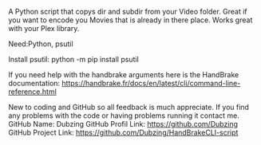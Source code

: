 A Python script that copys dir and subdir from your Video folder. Great if you want to encode you Movies that is already in there place. Works great with your Plex library.

Need:Python, psutil

Install psutil: python -m pip install psutil

If you need help with the handbrake arguments here is the HandBrake documentation: https://handbrake.fr/docs/en/latest/cli/command-line-reference.html

New to coding and GitHub so all feedback is much appreciate. If you find any problems with the code or having problems running it contact me.
GitHub Name: Dubzing
GitHub Profil Link: https://github.com/Dubzing
GitHub Project Link: https://github.com/Dubzing/HandBrakeCLI-script

